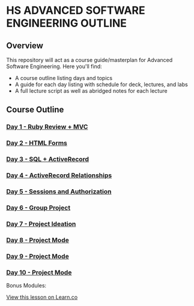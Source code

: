 # HS ADVANCED SOFTWARE ENGINEERING OUTLINE

## Overview
This repository will act as a course guide/masterplan for Advanced Software Engineering. 
Here you'll find:

+ A course outline listing days and topics
+ A guide for each day listing with schedule for deck, lectures, and labs
+ A full lecture script as well as abridged notes for each lecture

## Course Outline

### [Day 1 - Ruby Review + MVC ](/day-01)

### [Day 2 - HTML Forms](/day-02)

### [Day 3 - SQL + ActiveRecord ](/day-03)

### [Day 4 - ActiveRecord Relationships ](/day-04)

### [Day 5 - Sessions and Authorization ](/day-05)

### [Day 6 - Group Project](/day-06)

### [Day 7 - Project Ideation ](/day-07)

### [Day 8 - Project Mode ](/day-08)

### [Day 9 - Project Mode ](/day-09)

### [Day 10 - Project Mode ](/day-10)

Bonus Modules:


<a href='https://learn.co/lessons/precollege-summer-advanced-software-engineering-track' data-visibility='hidden'>View this lesson on Learn.co</a>
